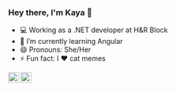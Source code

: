 ### Hey there, I'm Kaya 👋

- :computer: Working as a .NET developer at H&R Block
- 🌱 I’m currently learning Angular
- 😄 Pronouns: She/Her
- ⚡ Fun fact: I :heart: cat memes


[<img align="left" alt="Kay-98 | LinkedIn" width="22px" src="https://img-premium.flaticon.com/png/512/174/174857.png?token=exp=1623511345~hmac=a75881e74dcc5cf508184075a965d8ea" />][linkedin]

[<img align="left" alt="Kayfully Yours | Blogger" width="22px" src="https://www.thoughtco.com/thmb/v4P_CNrqWGsQrdj6RaANe2XSVbk=/768x0/filters:no_upscale():max_bytes(150000):strip_icc()/Blogger.svg-57f268d63df78c690fe5d003.png" />][blogger]
<br />

 
  
[linkedin]: https://www.linkedin.com/in/kaya-kumar-0a6151185/
[blogger]: https://kayfullyyours.blogspot.com/





